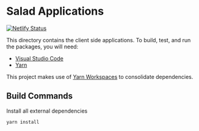 # Salad Applications

[![Netlify Status](https://api.netlify.com/api/v1/badges/fce3950b-4efe-43db-9242-37d3204b7ce1/deploy-status)](https://app.netlify.com/sites/salad-web-app/deploys)

This directory contains the client side applications. To build, test, and run the packages, you will need:

- [Visual Studio Code](https://code.visualstudio.com/)
- [Yarn](https://yarnpkg.com/)

This project makes use of [Yarn Workspaces](https://yarnpkg.com/lang/en/docs/workspaces/) to consolidate dependencies.

## Build Commands

Install all external dependencies

`yarn install`
